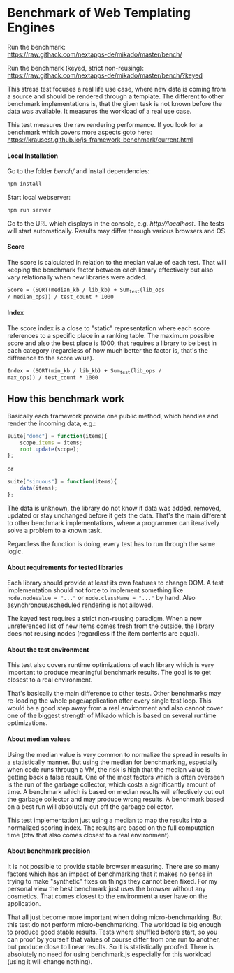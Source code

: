 # Benchmark of Web Templating Engines

Run the benchmark:<br>
<a href="https://raw.githack.com/nextapps-de/mikado/master/bench/">https://raw.githack.com/nextapps-de/mikado/master/bench/</a><br>

Run the benchmark (keyed, strict non-reusing):<br>
<a href="https://raw.githack.com/nextapps-de/mikado/master/bench/?keyed">https://raw.githack.com/nextapps-de/mikado/master/bench/?keyed</a><br>

This stress test focuses a real life use case, where new data is coming from a source and should be rendered through a template. The different to other benchmark implementations is, that the given task is not known before the data was available. It measures the workload of a real use case.

This test measures the raw rendering performance. If you look for a benchmark which covers more aspects goto here:<br>
https://krausest.github.io/js-framework-benchmark/current.html

#### Local Installation

Go to the folder _bench/_ and install dependencies:
```cmd
npm install
```

Start local webserver:
```cmd
npm run server
```

Go to the URL which displays in the console, e.g. _http://localhost_. The tests will start automatically. Results may differ through various browsers and OS.

#### Score
The score is calculated in relation to the median value of each test. That will keeping the benchmark factor between each library effectively but also vary relationally when new libraries were added.

<code>Score = (SQRT(median_kb / lib_kb) + Sum<sub>test</sub>(lib_ops / median_ops)) / test_count * 1000</code>

#### Index
The score index is a close to "static" representation where each score references to a specific place in a ranking table. The maximum possible score and also the best place is 1000, that requires a library to be best in each category (regardless of how much better the factor is, that's the difference to the score value).

<code>Index = (SQRT(min_kb / lib_kb) + Sum<sub>test</sub>(lib_ops / max_ops)) / test_count * 1000</code>

## How this benchmark work

Basically each framework provide one public method, which handles and render the incoming data, e.g.:

```js
suite["domc"] = function(items){
    scope.items = items;
    root.update(scope);
};
```

or

```js
suite["sinuous"] = function(items){
    data(items);
};
```

The data is unknown, the library do not know if data was added, removed, updated or stay unchanged before it gets the data. That's the main different to other benchmark implementations, where a programmer can iteratively solve a problem to a known task.

Regardless the function is doing, every test has to run through the same logic.

#### About requirements for tested libraries
Each library should provide at least its own features to change DOM. A test implementation should not force to implement something like `node.nodeValue = "..."` or `node.className = "..."` by hand. Also asynchronous/scheduled rendering is not allowed.

The keyed test requires a strict non-reusing paradigm. When a new unreferenced list of new items comes fresh from the outside, the library does not reusing nodes (regardless if the item contents are equal).

#### About the test environment

This test also covers runtime optimizations of each library which is very important to produce meaningful benchmark results. The goal is to get closest to a real environment.

That's basically the main difference to other tests<!-- like <a href="https://krausest.github.io/js-framework-benchmark/current.html">this</a>-->. Other benchmarks may re-loading the whole page/application after every single test loop. This would be a good step away from a real environment and also cannot cover one of the biggest strength of Mikado which is based on several runtime optimizations.

#### About median values
Using the median value is very common to normalize the spread in results in a statistically manner. But using the median for benchmarking, especially when code runs through a VM, the risk is high that the median value is getting back a false result. One of the most factors which is often overseen is the run of the garbage collector, which costs a significantly amount of time. A benchmark which is based on median results will effectively cut out the garbage collector and may produce wrong results. A benchmark based on a best run will absolutely cut off the garbage collector.

This test implementation just using a median to map the results into a normalized scoring index. The results are based on the full computation time (btw that also comes closest to a real environment).

#### About benchmark precision
It is not possible to provide stable browser measuring. There are so many factors which has an impact of benchmarking that it makes no sense in trying to make "synthetic" fixes on things they cannot been fixed. For my personal view the best benchmark just uses the browser without any cosmetics. That comes closest to the environment a user have on the application.

That all just become more important when doing micro-benchmarking. But this test do not perform micro-benchmarking. The workload is big enough to produce good stable results. Tests where shuffled before start, so you can proof by yourself that values of course differ from one run to another, but produce close to linear results. So it is statistically proofed. There is absolutely no need for using benchmark.js especially for this workload (using it will change nothing).